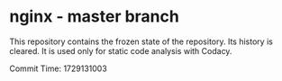 # nginx - master branch

This repository contains the frozen state of the repository.
Its history is cleared. It is used only for static code
analysis with Codacy.

Commit Time: 1729131003